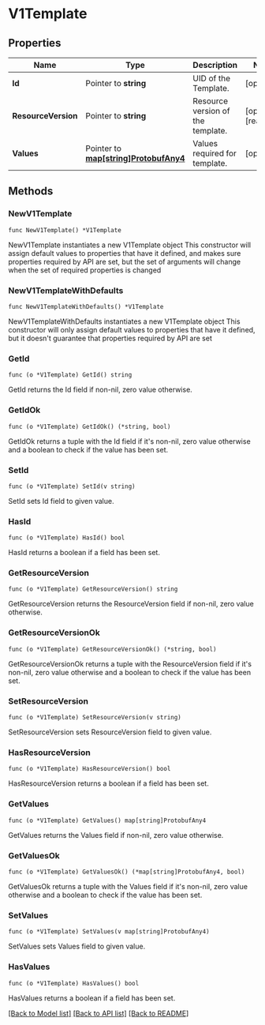 # V1Template

## Properties

Name | Type | Description | Notes
------------ | ------------- | ------------- | -------------
**Id** | Pointer to **string** | UID of the Template. | [optional] 
**ResourceVersion** | Pointer to **string** | Resource version of the template. | [optional] [readonly] 
**Values** | Pointer to [**map[string]ProtobufAny4**](ProtobufAny4.md) | Values required for template. | [optional] 

## Methods

### NewV1Template

`func NewV1Template() *V1Template`

NewV1Template instantiates a new V1Template object
This constructor will assign default values to properties that have it defined,
and makes sure properties required by API are set, but the set of arguments
will change when the set of required properties is changed

### NewV1TemplateWithDefaults

`func NewV1TemplateWithDefaults() *V1Template`

NewV1TemplateWithDefaults instantiates a new V1Template object
This constructor will only assign default values to properties that have it defined,
but it doesn't guarantee that properties required by API are set

### GetId

`func (o *V1Template) GetId() string`

GetId returns the Id field if non-nil, zero value otherwise.

### GetIdOk

`func (o *V1Template) GetIdOk() (*string, bool)`

GetIdOk returns a tuple with the Id field if it's non-nil, zero value otherwise
and a boolean to check if the value has been set.

### SetId

`func (o *V1Template) SetId(v string)`

SetId sets Id field to given value.

### HasId

`func (o *V1Template) HasId() bool`

HasId returns a boolean if a field has been set.

### GetResourceVersion

`func (o *V1Template) GetResourceVersion() string`

GetResourceVersion returns the ResourceVersion field if non-nil, zero value otherwise.

### GetResourceVersionOk

`func (o *V1Template) GetResourceVersionOk() (*string, bool)`

GetResourceVersionOk returns a tuple with the ResourceVersion field if it's non-nil, zero value otherwise
and a boolean to check if the value has been set.

### SetResourceVersion

`func (o *V1Template) SetResourceVersion(v string)`

SetResourceVersion sets ResourceVersion field to given value.

### HasResourceVersion

`func (o *V1Template) HasResourceVersion() bool`

HasResourceVersion returns a boolean if a field has been set.

### GetValues

`func (o *V1Template) GetValues() map[string]ProtobufAny4`

GetValues returns the Values field if non-nil, zero value otherwise.

### GetValuesOk

`func (o *V1Template) GetValuesOk() (*map[string]ProtobufAny4, bool)`

GetValuesOk returns a tuple with the Values field if it's non-nil, zero value otherwise
and a boolean to check if the value has been set.

### SetValues

`func (o *V1Template) SetValues(v map[string]ProtobufAny4)`

SetValues sets Values field to given value.

### HasValues

`func (o *V1Template) HasValues() bool`

HasValues returns a boolean if a field has been set.


[[Back to Model list]](../README.md#documentation-for-models) [[Back to API list]](../README.md#documentation-for-api-endpoints) [[Back to README]](../README.md)



